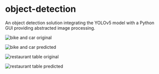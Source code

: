# object-detection
An object detection solution integrating the YOLOv5 model with a Python GUI providing abstracted image processing.

![bike and car original](https://github.com/connorrewa/object-detection/assets/100715231/c8ecda81-6450-4757-b10b-7dade2fe6e3a)

![bike and car predicted](https://github.com/connorrewa/object-detection/assets/100715231/6f4631c7-8d0d-4e3f-bb5c-85995523c426)

![restaurant table original](https://github.com/connorrewa/object-detection/assets/100715231/78970694-f799-498c-9d7d-15fc5e6410f2)

![restaurant table predicted](https://github.com/connorrewa/object-detection/assets/100715231/302874aa-a012-40ea-b8df-6b4a62a881ad)
